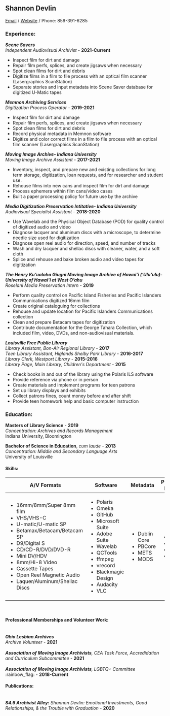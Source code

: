 ## Shannon Devlin
[Email](mailto:sdevl11@gmail.com) / [Website](www.shannon-devlin.com) / Phone: 859-391-6285

### Experience:

***Scene Savers***
<br>
*Independent Audiovisual Archivist* - 
**2021-Current**
 * Inspect film for dirt and damage
 * Repair film perfs, splices, and create jigsaws when necessary
 * Spot clean films for dirt and debris
 * Digitize films in a film to file process with an optical film scanner (Lasergraphics ScanStation)
 * Separate stories and input metadata into Scene Saver database for digitized U-Matic tapes

***Memnon Archiving Services***
<br>
*Digitization Process Operator* - 
**2019-2021**
 * Inspect film for dirt and damage
 * Repair film perfs, splices, and create jigsaws when necessary
 * Spot clean films for dirt and debris
 * Record physical metadata in Memnon software
 * Digitize and color correct films in a film to file process with an optical film scanner (Lasergraphics ScanStation)

***Moving Image Archive- Indiana University***
<br>
*Moving Image Archive Assistant* - 
**2017-2021**
 * Inventory, inspect, and prepare new and existing collections for long term storage, digitization, loan requests, and for researcher and student use.
 * Rehouse films into new cans and inspect film for dirt and damage
 * Process ephemera within film cans/video cases
 * Built a paper processing policy for future use by the archive

***Media Digitization Preservation Intitative- Indiana University*** 
<br>
*Audiovisual Specialist Assistant* - 
**2018-2020**
 * Use Wavelab and the Physical Object Database (POD) for quality control of digitized audio and video
 * Diagnose lacquer and aluminum discs with a microscope, to determine needle size used for digitization
 * Diagnose open reel audio for direction, speed, and number of tracks
 * Wash and dry lacquer and shellac discs with cleaner, water, and a soft cloth
 * Splice and rehouse and bake broken audio and video tapes for digitization

***The Henry Ku’ualoha Giugni Moving Image Archive of Hawai’i (‘Ulu’ulu)-University of Hawai’i at West O’ahu***
<br>
*Roselani Media Preservation Intern* - 
**2019**
 * Perform quality control on Pacific Island Fisheries and Pacific Islanders Communications digitized 16mm film
 * Create original cataloguing for collections
 * Rehouse and update location for Pacific Islanders Communications collection
 * Clean and prepare Betacam tapes for digitization
 * Contribute documentation for the George Tahara Collection, which included film, video, DVDs, and non-audiovisual materials.

***Louisville Free Public Library***
<br>
*Library Assistant, Bon-Air Regional Library* - 
**2017**
<br>
*Teen Library Assistant, Higlands Shelby Park Library* - 
**2016-2017**
<br>
*Library Clerk, Westport Library* - 
**2015-2016**
<br>
*Library Page, Main Library, Children's Department* - 
**2015**
 * Check books in and out of the library using the Polaris ILS software
 * Provide reference via phone or in person
 * Create materials and implement programs for teen patrons
 * Set up library displays and exhibits
 * Collect patrons fines, count money before and after shift
 * Provide teen homework help and basic computer instruction

### Education:
**Masters of Library Science** - 
**2019**
<br>
*Concentration: Archives and Records Management*
<br>
Indiana University, Bloomington

**Bachelor of Science in Education**, *cum laude* - 
**2013**
<br>
*Concentration: Middle and Secondary Language Arts*
<br>
University of Louisville

#### Skills:
<table>
  <thead>
    <tr>
      <th>A/V Formats</th>
      <th>Software</th>
      <th>Metadata</th>
      <th>Programming Languages</th>
    </tr>
  </thead>
  <tbody>
    <tr>
      <td>
        <ul>
          <li>16mm/8mm/Super 8mm film</li>
          <li>VHS/VHS-C</li>
          <li>U-matic/U-matic SP</li>
          <li>Betamax/Betacam/Betacam SP</li>
          <li>D9/Digital S</li>
          <li>CD/CD-R/DVD/DVD-R</li>
          <li>Mini DV/HDV</li>
          <li>8mm/Hi-8 Video</li>
          <li>Cassette Tapes</li>
          <li>Open Reel Magnetic Audio</li>
          <li>Laquer/Aluminum/Shellac Discs</li>
        </ul>
      </td>
      <td>
        <ul>
          <li>Polaris</li>
          <li>Omeka</li>
          <li>GitHub</li>
          <li>Microsoft Suite</li>
          <li>Adobe Suite</li>
          <li>Wavelab</li>
          <li>QCTools</li>
          <li>ffmpeg</li>
          <li>vrecord</li>
          <li>Blackmagic Design</li>
          <li>Audacity</li>
          <li>VLC</li>
         </ul>
       </td>
       <td>
         <ul>
          <li>Dublin Core</li>
          <li>PBCore</li>
          <li>METS</li>
          <li>MODS</li>
        </ul>
      </td>
      <td>
        <ul>
          <li>EAD</li>
          <li>XML</li>
          <li>HTML</li>
          <li>Markdown</li>
        </ul>
      </td>
    </tr>
  </tbody>
</table>
<br>    
<h4>Professional Memberships and Volunteer Work:</h4>
<br>
<b><i>Ohio Lesbian Archives</i></b>
<br>
<i>Archive Volunteer</i> -
<b>2021</b>
<br>
<br>
<b><i>Association of Moving Image Archivists</b>, CEA Task Force, Accredidation and Curriculum Subcommittee</i> - 
<b>2021</b>
<br>
<br>
<b><i>Association of Moving Image Archivists</b>, LGBTQ+ Committee</i> :rainbow_flag: - 
<b>2018-Current</b>
<br>
<h4>Publications:</h4>
<br>
<b><i>S4.6 Archivist Alley:</b> Shannon Devlin: Emotional Investments, Good Relationships, & the Trouble with Graduation</i> -
<b>2020</b>
